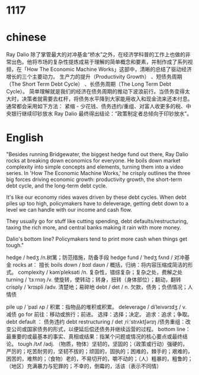 # 1117

# chinese
Ray Dalio 除了掌管最大的对冲基金“桥水”之外，在经济学科普的工作上也做的非常出色。他将市场的复杂性提炼成易于理解的简单概念和要素，并制作成了系列视频，在「How The Economic Machine Works」这部中，清晰的总结了驱动经济增长的三个主要动力。 生产力的提升（Productivity Growth） 、短债务周期（The Short Term Debt Cycle）
、长债务周期（The Long Term Debt Cycle）。
简单理解就是我们的经济在债务周期的推动下波浪前行。当债务变得太大时，决策者就需要去杠杆，将债务水平降到大家能用收入和现金流来还本付息。通常都会采用如下方法：
紧缩 - 少花钱、债务违约/重组、对富人收更多的税、中央银行继续印钞放水 Ray Dalio 最终得出结论：“政策制定者总倾向于印钞放水”。
# English

"Besides running Bridgewater, the biggest hedge fund out there, Ray Dalio rocks at breaking down economics for everyone. He boils down market complexity into simple concepts and elements, turning them into a video series. In 'How The Economic Machine Works,' he crisply outlines the three big forces driving economic growth: 
productivity growth, the short-term debt cycle, and the long-term debt cycle. 

It's like our economy rides waves driven by these debt cycles. When debt piles up too high, policymakers have to deleverage, getting debt down to a level we can handle with our income and cash flow. 

They usually go for stuff like cutting spending, 
debt defaults/restructuring, taxing the rich more, and central banks making it rain with more money. 

Dalio's bottom line? Policymakers tend to print more cash when things get tough."


hedge / hedʒ /n.树篱；防范措施，防备手段
hedge fund / ˈhedʒ fʌnd / 对冲基金
rocks at： 擅长
boils down / bɔɪl daʊn / 概括，归纳：将内容压缩成简洁的形式。
complexity / kəmˈpleksəti /n. 复杂性，错综复杂；复杂之处，费解之处
turning / ˈtɜːrnɪŋ /v. 使旋转，使转动；转身，扭转（身体部位）；翻动，翻转
crisply / ˈkrɪspli /adv. 清楚地；易碎地
debt / det / n. 欠款，债务；负债情况；人情债

pile up / ˈpaɪl ʌp / 积累：指物品的堆积或积累。
deleverage / diˈleivərɪdʒ / v. 减债
go for 
前往：移动或旅行；前进。
选择：选择；决定。
追求：追求；争取。
debt default ： 债务违约
debt restructuring / det ˌriːˈstrʌktʃərɪŋ /债务重组：改变公司或国家债务的形式，以便延后偿还债务并继续运营的过程。
bottom line： 最重要的或最基本的事实、真相或结果：指某个问题或情况的核心要点或最终结论。
 tough /tʌf /adj.
（物质，物体）坚韧的，坚固的；（政策或行动）强硬的，严厉的；吃苦耐劳的，坚韧不拔的；顽固的，固执的；困难的，棘手的；艰难的，困苦的，难熬的；（食物）老的，不易切开的，嚼不动的；（人）粗暴的，粗鲁的；（地区）充满暴力与犯罪的；不幸的，倒霉的，活该（表示不同情）
